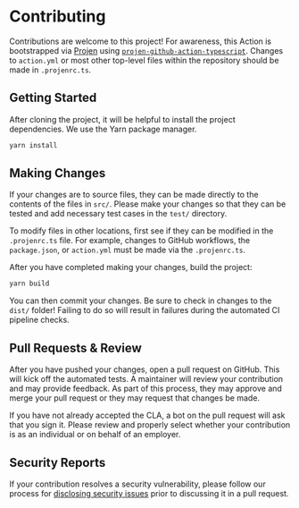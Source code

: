 # Contributing

Contributions are welcome to this project! For awareness, this Action is bootstrapped via
[Projen](https://github.com/projen/projen) using
[`projen-github-action-typescript`](https://github.com/projen/projen-github-action-typescript).
Changes to `action.yml` or most other top-level files within the repository should be made in
`.projenrc.ts`.

## Getting Started

After cloning the project, it will be helpful to install the project dependencies. We use
the Yarn package manager.

```bash
yarn install
```

## Making Changes

If your changes are to source files, they can be made directly to the contents of the files
in `src/`. Please make your changes so that they can be tested and add necessary test cases
in the `test/` directory.

To modify files in other locations, first see if they can be modified in the `.projenrc.ts`
file. For example, changes to GitHub workflows, the `package.json`, or `action.yml` must be
made via the `.projenrc.ts`.

After you have completed making your changes, build the project:

```bash
yarn build
```

You can then commit your changes. Be sure to check in changes to the `dist/` folder! Failing
to do so will result in failures during the automated CI pipeline checks.

## Pull Requests & Review

After you have pushed your changes, open a pull request on GitHub. This will kick off the
automated tests. A maintainer will review your contribution and may provide feedback. As
part of this process, they may approve and merge your pull request or they may request
that changes be made.

If you have not already accepted the CLA, a bot on the pull request will ask that you
sign it. Please review and properly select whether your contribution is as an individual or
on behalf of an employer.

## Security Reports

If your contribution resolves a security vulnerability, please follow our process for
[disclosing security issues](https://github.com/EasyDynamics/.github/blob/main/SECURITY.md)
prior to discussing it in a pull request.
